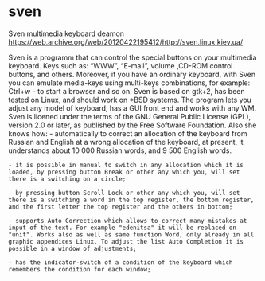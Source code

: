 # sven
Sven multimedia keyboard deamon
https://web.archive.org/web/20120422195412/http://sven.linux.kiev.ua/

Sven is a programm that can control the special buttons on your multimedia keyboard.
Keys such as: “WWW”, “E-mail”, volume ,CD-ROM control buttons, and others. 
Moreover, if you have an ordinary keyboard, with Sven you can emulate media-keys using multi-keys combinations, for example: Ctrl+w - to start a browser and so on.
Sven is based on gtk+2, has been tested on Linux, and should work on *BSD systems.
The program lets you adjust any model of keyboard, has a GUI front end and works with any WM.
Sven is licened under the terms of the GNU General Public License (GPL), version 2.0 or later, as published by the Free Software Foundation. 
Also she knows how:
     - automatically to correct an allocation of the keyboard from Russian and English at a wrong allocation of the keyboard, at present, it understands about 10 000 Russian words, and 9 500 English words. 

    - it is possible in manual to switch in any allocation which it is loaded, by pressing button Break or other any which you, will set there is a switching on a circle; 

    - by pressing button Scroll Lock or other any which you, will set there is a switching a word in the top register, the bottom register, and the first letter the top register and the others in bottom; 

    - supports Auto Correction which allows to correct many mistakes at input of the text. For example "edenitsa" it will be replaced on "unit". Works also as well as same function Word, only already in all graphic appendices Linux. To adjust the list Auto Completion it is possible in a window of adjustments; 

    - has the indicator-switch of a condition of the keyboard which remembers the condition for each window; 
